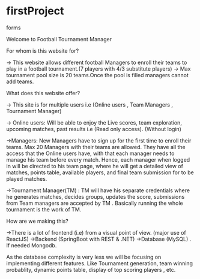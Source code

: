 # firstProject
forms

Welcome to Football Tournament Manager

For whom is this website for?

-> This website allows different football Managers to enroll their teams to play in a football tournament.(7 players with 4/3 substitute players)
-> Max tournament pool size is 20 teams.Once the pool is filled managers cannot add teams.

What does this website offer?

-> This site is for multiple users i.e (Online users , Team Managers , Tournament Manager)

-> Online users: Will be able to enjoy the Live scores, team exploration, upcoming matches, past results i.e (Read only access). (Without login)

->Managers: New Managers have to sign up for the first time to enroll their teams. Max 20 Managers with their teams are allowed. 
They have all the access that the Online users have, with that each manager needs to manage his team before every match. Hence, each manager when logged in will be directed to his team page, where he will get a detailed view of matches, points table, available players, and final team submission for to be played matches.

->Tournament Manager(TM) : TM will have his separate credentials where he generates matches, decides groups, updates the score, submissions from Team managers are accepted by TM . Basically running the whole tournament is the work of TM.

How are we making this?

->There is a lot of frontend (i.e) from a visual point of view. (major use of ReactJS)
->Backend (SpringBoot with REST & .NET)
->Database (MySQL) . If needed Mongodb.

As the database complexity is very less we will be focusing on implementing different features.
Like Tournament generation, team winning probablity, dynamic points table, display of top scoring players , etc.




